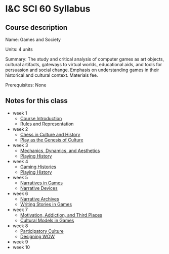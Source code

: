 # I&C SCI 60 Syllabus

## Course description

Name: Games and Society

Units: 4 units

Summary: The study and critical analysis of computer games as art objects, cultural artifacts, gateways to virtual worlds, educational aids, and tools for persuasion and social change. Emphasis on understanding games in their historical and cultural context. Materials fee.

Prerequisites: None

## Notes for this class

- week 1
    - [Course Introduction](./week1/course-intro.md)
    - [Rules and Representation](./week1/rules-and-representation.md)
- week 2
    - [Chess in Culture and History](./week2/chess-culture-history.md)
    - [Play as the Genesis of Culture](./week2/play-culture.md)
- week 3
    - [Mechanics, Dynamics, and Aesthetics](./week3/mechanics-dynamics-aesthetics.md)
    - [Playing History](./week3/playing-history.md)
- week 4
    - [Gaming Histories](./week4/gaming-histories.md)
    - [Playing History](./week4/playing-history.md)
- week 5
    - [Narratives in Games](./week5/narratives-in-games.md)
    - [Narrative Devices](./week5/narrative-devices.md)
- week 6
    - [Narrative Archives](./week6/narrative-archives.md)
    - [Writing Stories in Games](./week6/writing-stories.md)
- week 7
    - [Motivation, Addiction, and Third Places](./week7/motivation-addiction-third-places.md)
    - [Cultural Models in Games](./week7/cultural-models-in-games.md)
- week 8
    - [Participatory Culture](./week8/participatory-culture.md)
    - [Designing WOW](./week8/designing-wow.md)
- week 9
- week 10